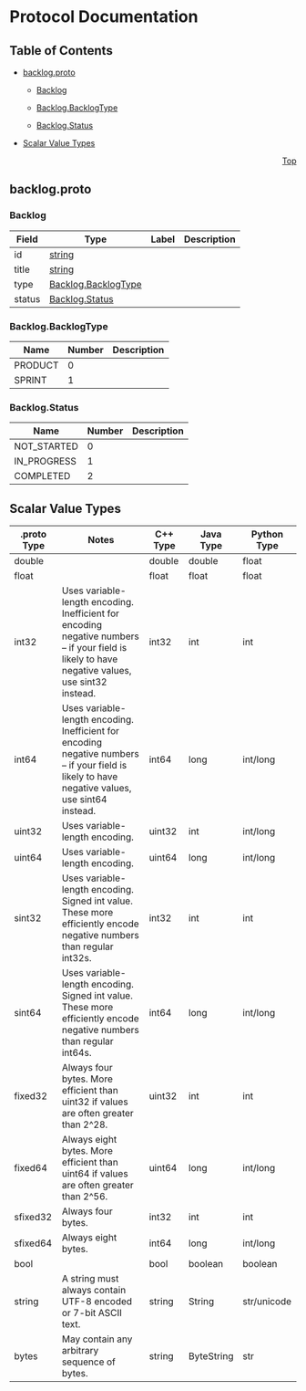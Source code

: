 # Protocol Documentation
<a name="top"></a>

## Table of Contents

- [backlog.proto](#backlog.proto)
    - [Backlog](#omnuts.api.v1.Backlog)
  
    - [Backlog.BacklogType](#omnuts.api.v1.Backlog.BacklogType)
    - [Backlog.Status](#omnuts.api.v1.Backlog.Status)
  
  
  

- [Scalar Value Types](#scalar-value-types)



<a name="backlog.proto"></a>
<p align="right"><a href="#top">Top</a></p>

## backlog.proto



<a name="omnuts.api.v1.Backlog"></a>

### Backlog



| Field | Type | Label | Description |
| ----- | ---- | ----- | ----------- |
| id | [string](#string) |  |  |
| title | [string](#string) |  |  |
| type | [Backlog.BacklogType](#omnuts.api.v1.Backlog.BacklogType) |  |  |
| status | [Backlog.Status](#omnuts.api.v1.Backlog.Status) |  |  |





 


<a name="omnuts.api.v1.Backlog.BacklogType"></a>

### Backlog.BacklogType


| Name | Number | Description |
| ---- | ------ | ----------- |
| PRODUCT | 0 |  |
| SPRINT | 1 |  |



<a name="omnuts.api.v1.Backlog.Status"></a>

### Backlog.Status


| Name | Number | Description |
| ---- | ------ | ----------- |
| NOT_STARTED | 0 |  |
| IN_PROGRESS | 1 |  |
| COMPLETED | 2 |  |


 

 

 



## Scalar Value Types

| .proto Type | Notes | C++ Type | Java Type | Python Type |
| ----------- | ----- | -------- | --------- | ----------- |
| <a name="double" /> double |  | double | double | float |
| <a name="float" /> float |  | float | float | float |
| <a name="int32" /> int32 | Uses variable-length encoding. Inefficient for encoding negative numbers – if your field is likely to have negative values, use sint32 instead. | int32 | int | int |
| <a name="int64" /> int64 | Uses variable-length encoding. Inefficient for encoding negative numbers – if your field is likely to have negative values, use sint64 instead. | int64 | long | int/long |
| <a name="uint32" /> uint32 | Uses variable-length encoding. | uint32 | int | int/long |
| <a name="uint64" /> uint64 | Uses variable-length encoding. | uint64 | long | int/long |
| <a name="sint32" /> sint32 | Uses variable-length encoding. Signed int value. These more efficiently encode negative numbers than regular int32s. | int32 | int | int |
| <a name="sint64" /> sint64 | Uses variable-length encoding. Signed int value. These more efficiently encode negative numbers than regular int64s. | int64 | long | int/long |
| <a name="fixed32" /> fixed32 | Always four bytes. More efficient than uint32 if values are often greater than 2^28. | uint32 | int | int |
| <a name="fixed64" /> fixed64 | Always eight bytes. More efficient than uint64 if values are often greater than 2^56. | uint64 | long | int/long |
| <a name="sfixed32" /> sfixed32 | Always four bytes. | int32 | int | int |
| <a name="sfixed64" /> sfixed64 | Always eight bytes. | int64 | long | int/long |
| <a name="bool" /> bool |  | bool | boolean | boolean |
| <a name="string" /> string | A string must always contain UTF-8 encoded or 7-bit ASCII text. | string | String | str/unicode |
| <a name="bytes" /> bytes | May contain any arbitrary sequence of bytes. | string | ByteString | str |

